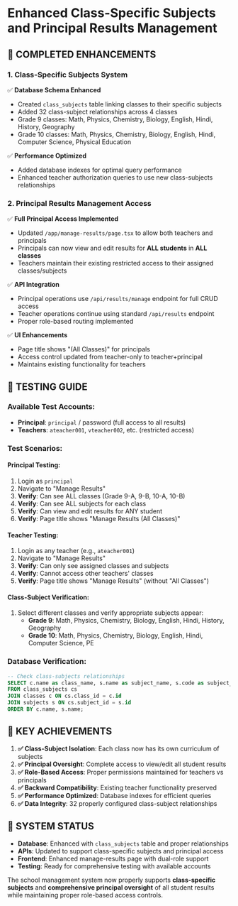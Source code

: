 # Enhanced Class-Specific Subjects and Principal Results Management

## 🎯 **COMPLETED ENHANCEMENTS**

### 1. **Class-Specific Subjects System**
✅ **Database Schema Enhanced**
- Created `class_subjects` table linking classes to their specific subjects
- Added 32 class-subject relationships across 4 classes
- Grade 9 classes: Math, Physics, Chemistry, Biology, English, Hindi, History, Geography
- Grade 10 classes: Math, Physics, Chemistry, Biology, English, Hindi, Computer Science, Physical Education

✅ **Performance Optimized**
- Added database indexes for optimal query performance
- Enhanced teacher authorization queries to use new class-subjects relationships

### 2. **Principal Results Management Access**
✅ **Full Principal Access Implemented**
- Updated `/app/manage-results/page.tsx` to allow both teachers and principals
- Principals can now view and edit results for **ALL students** in **ALL classes**
- Teachers maintain their existing restricted access to their assigned classes/subjects

✅ **API Integration**
- Principal operations use `/api/results/manage` endpoint for full CRUD access
- Teacher operations continue using standard `/api/results` endpoint
- Proper role-based routing implemented

✅ **UI Enhancements**
- Page title shows "(All Classes)" for principals
- Access control updated from teacher-only to teacher+principal
- Maintains existing functionality for teachers

## 🧪 **TESTING GUIDE**

### Available Test Accounts:
- **Principal**: `principal` / password (full access to all results)
- **Teachers**: `ateacher001`, `vteacher002`, etc. (restricted access)

### Test Scenarios:

#### **Principal Testing:**
1. Login as `principal`
2. Navigate to "Manage Results"
3. **Verify**: Can see ALL classes (Grade 9-A, 9-B, 10-A, 10-B)
4. **Verify**: Can see ALL subjects for each class
5. **Verify**: Can view and edit results for ANY student
6. **Verify**: Page title shows "Manage Results (All Classes)"

#### **Teacher Testing:**
1. Login as any teacher (e.g., `ateacher001`)
2. Navigate to "Manage Results"
3. **Verify**: Can only see assigned classes and subjects
4. **Verify**: Cannot access other teachers' classes
5. **Verify**: Page title shows "Manage Results" (without "All Classes")

#### **Class-Subject Verification:**
1. Select different classes and verify appropriate subjects appear:
   - **Grade 9**: Math, Physics, Chemistry, Biology, English, Hindi, History, Geography
   - **Grade 10**: Math, Physics, Chemistry, Biology, English, Hindi, Computer Science, PE

### Database Verification:
```sql
-- Check class-subjects relationships
SELECT c.name as class_name, s.name as subject_name, s.code as subject_code
FROM class_subjects cs
JOIN classes c ON cs.class_id = c.id
JOIN subjects s ON cs.subject_id = s.id
ORDER BY c.name, s.name;
```

## 🎯 **KEY ACHIEVEMENTS**

1. **✅ Class-Subject Isolation**: Each class now has its own curriculum of subjects
2. **✅ Principal Oversight**: Complete access to view/edit all student results
3. **✅ Role-Based Access**: Proper permissions maintained for teachers vs principals
4. **✅ Backward Compatibility**: Existing teacher functionality preserved
5. **✅ Performance Optimized**: Database indexes for efficient queries
6. **✅ Data Integrity**: 32 properly configured class-subject relationships

## 🚀 **SYSTEM STATUS**

- **Database**: Enhanced with `class_subjects` table and proper relationships
- **APIs**: Updated to support class-specific subjects and principal access
- **Frontend**: Enhanced manage-results page with dual-role support
- **Testing**: Ready for comprehensive testing with available accounts

The school management system now properly supports **class-specific subjects** and **comprehensive principal oversight** of all student results while maintaining proper role-based access controls.
